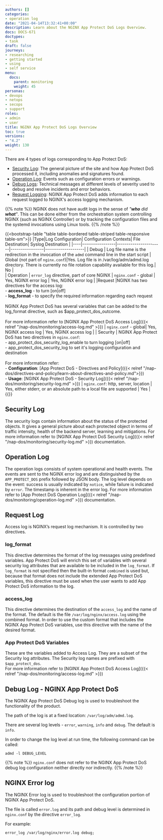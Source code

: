 ```yaml
---
authors: []
categories:
- operation log
date: "2021-04-14T13:32:41+00:00"
description: Learn about the NGINX App Protect DoS Logs Overview.
docs: DOCS-671
doctypes:
- task
draft: false
journeys:
- researching
- getting started
- using
- self service
menu:
  docs:
    parent: monitoring
    weight: 45
personas:
- devops
- netops
- secops
- support
roles:
- admin
- user
title: NGINX App Protect DoS Logs Overview
toc: true
versions:
- "4.2"
weight: 130
---
```


There are 4 types of logs corresponding to App Protect DoS:

- [Security Log](#security-log): The general picture of the site and how App Protect DoS processed it, including anomalies and signatures found.
- [Operation Log](#operation-log): Events such as configuration errors or warnings.
- [Debug Logs](#debug-log): Technical messages at different levels of severity used to debug and resolve incidents and error behaviors.
- [Request Logging](#request-log): NGINX App Protect DoS adds information to each request logged to NGINX's access logging mechanism.

{{% note %}}
NGINX does not have audit logs in the sense of *"**who** did **what**"*. This can be done either from the orchestration system controlling NGINX (such as NGINX Controller) or by tracking the configuration files and the systemd invocations using Linux tools.
{{% /note %}}

 {{<bootstrap-table "table table-bordered table-striped table-responsive table-sm">}}
|Type|Log Configuration| Configuration Contexts| File Destination| Syslog Destination |
|----|-----------------|-----------------------|-----------------|--------------------|
| Debug | Log file name is the redirection in the invocation of the `admd` command line in the start script | Global (not part of `nginx.conf`)|Yes. Log file is in /var/log/adm/admd.log directory. There is currently no file rotation capability available for this log.|  No |            
|  Operation  |  `error_log` directive, part of core NGINX | `nginx.conf` - global | Yes, NGINX error log | Yes, NGINX error log   |
|Request |NGINX has two directives for the access log: <br> - **access_log** - to turn [on\|off] <br> - **log_format** - to specify the required information regarding each request <br><br> NGINX App Protect DoS has several variables that can be added to the log_format directive, such as $app_protect_dos_outcome. <br><br> For more information refer to [NGINX App Protect DoS Access Log]({{< relref "/nap-dos/monitoring/access-log.md" >}}) | `nginx.conf` - global| Yes, NGINX access log | Yes, NGINX access log |
| Security  | NGINX App Protect DoS has two directives in `nginx.conf`: <br> - app_protect_dos_security_log_enable to turn logging [on\|off] <br> - app_protect_dos_security_log to set it's logging configuration and destination <br><br> For more information refer: <br> - **Configuration**: [App Protect DoS - Directives and Policy]({{< relref "/nap-dos/directives-and-policy/learn-about-directives-and-policy.md">}}) <br> - **Usage**: [NGINX App Protect DoS - Security Log]({{< relref "/nap-dos/monitoring/security-log.md" >}}) | `nginx.conf`: http, server, location  | Yes, either stderr, or an absolute path to a local file are supported | Yes |
 {{</bootstrap-table>}}

 ## Security Log
 The security logs contain information about the status of the protected objects. It gives a general picture about each protected object in terms of traffic intensity, health of the backend server, learning and mitigations. For more information refer to [NGINX App Protect DoS Security Log]({{< relref "/nap-dos/monitoring/security-log.md" >}}) documentation.

 ## Operation Log
 The operation logs consists of system operational and health events. The events are sent to the NGINX error log and are distinguished by the `APP_PROTECT_DOS` prefix followed by JSON body. The log level depends on the event: success is usually indicated by `notice`, while failure is indicated by `error`. The timestamp is inherent in the error log. For more information refer to [App Protect DoS Operation Log]({{< relref "/nap-dos/monitoring/operation-log.md" >}}) documentation.

 ## Request Log
 Access log is NGINX’s request log mechanism. It is controlled by two directives.

 ### log_format
 This directive determines the format of the log messages using predefined variables. App Protect DoS will enrich this set of variables with several security log attributes that are available to be included in the `log_format`. If `log_format` is not specified then the built-in format `combined` is used but, because that format does not include the extended App Protect DoS variables, this directive must be used when the user wants to add App Protect DoS information to the log.

### access_log
This directive determines the destination of the `access_log` and the name of the format. The default is the file `/var/log/nginx/access.log` using the combined format. In order to use the custom format that includes the NGINX App Protect DoS variables, use this directive with the name of the desired format.

### App Protect DoS Variables 
These are the variables added to Access Log. They are a subset of the Security log attributes. The Security log names are prefixed with `$app_protect_dos`. <br> For more information refer to [NGINX App Protect DoS Access Log]({{< relref "/nap-dos/monitoring/access-log.md" >}})

## Debug Log - NGINX App Protect DoS
The NGINX App Protect DoS Debug log is used to troubleshoot the functionality of the product. <br>

The path of the log is at a fixed location: `/var/log/adm/admd.log`.

There are several log levels - `error`, `warning`, `info` and `debug`. The default is `info`.

In order to change the log level at run time, the following command can be called:

```shell
admd -l DEBUG_LEVEL
```

{{% note %}}
`nginx.conf` does not refer to the NGINX App Protect DoS debug log configuration neither directly nor indirectly.
{{% /note %}}

## NGINX Error log

The NGINX Error log is used to troubleshoot the configuration portion of NGINX App Protect DoS.

The file is called `error.log` and its path and debug level is determined in `nginx.conf` by the directive `error_log`. <br>

For example:

```shell
error_log /var/log/nginx/error.log debug;
```